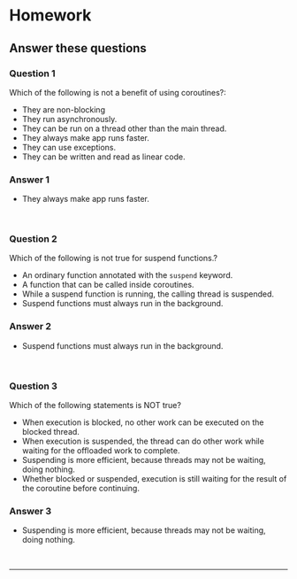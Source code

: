 # Homework

## **Answer these** **questions**

### **Question 1**

Which of the following is not a benefit of using coroutines?:

- They are non-blocking
- They run asynchronously.
- They can be run on a thread other than the main thread.
- They always make app runs faster.
- They can use exceptions.
- They can be written and read as linear code.

### Answer 1

- They always make app runs faster.

<br>

### **Question 2**

Which of the following is not true for suspend functions.?

- An ordinary function annotated with the `suspend` keyword.
- A function that can be called inside coroutines.
- While a suspend function is running, the calling thread is suspended.
- Suspend functions must always run in the background.

### Answer 2

- Suspend functions must always run in the background.

<br>

### **Question 3**

Which of the following statements is NOT true?

- When execution is blocked, no other work can be executed on the blocked thread.
- When execution is suspended, the thread can do other work while waiting for the offloaded work to complete.
- Suspending is more efficient, because threads may not be waiting, doing nothing.
- Whether blocked or suspended, execution is still waiting for the result of the coroutine before continuing.

### Answer 3

- Suspending is more efficient, because threads may not be waiting, doing nothing.

<br>

---

